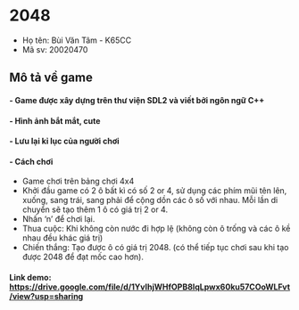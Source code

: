 # 2048
* Họ tên: Bùi Văn Tâm - K65CC
* Mã sv: 20020470
## Mô tả về game
#### - Game được xây dựng trên thư viện SDL2 và viết bởi ngôn ngữ C++
#### - Hình ảnh bắt mắt, cute
#### - Lưu lại kỉ lục của người chơi
#### - Cách chơi
* Game chơi trên bảng chơi 4x4
*	Khởi đầu game có 2 ô bất kì có số 2 or 4, sử dụng các phím mũi tên lên, xuống, sang trái, sang phải để cộng dồn các ô số với nhau. Mỗi lần di chuyển sẽ tạo thêm 1 ô có giá trị 2 or 4. 
*	Nhấn ‘n’ để chơi lại.
*	Thua cuộc: Khi không còn nước đi hợp lệ (không còn ô trống và các ô kề nhau đều khác giá trị)
*	Chiến thắng: Tạo được ô có giá trị 2048. (có thể tiếp tục chơi sau khi tạo được 2048 để đạt mốc cao hơn).
#### Link demo: https://drive.google.com/file/d/1YvIhjWHfOPB8IqLpwx60ku57COoWLFvt/view?usp=sharing

